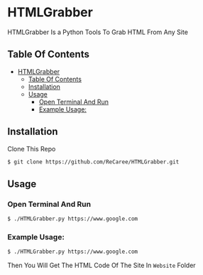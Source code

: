 # HTMLGrabber

HTMLGrabber Is a Python Tools To Grab HTML From Any Site

## Table Of Contents

- [HTMLGrabber](#htmlgrabber)
  - [Table Of Contents](#table-of-contents)
  - [Installation](#installation)
  - [Usage](#usage)
    - [Open Terminal And Run](#open-terminal-and-run)
    - [Example Usage:](#example-usage)

## Installation

Clone This Repo

```bash
$ git clone https://github.com/ReCaree/HTMLGrabber.git
```

## Usage

### Open Terminal And Run

```bash
$ ./HTMLGrabber.py https://www.google.com
```

### Example Usage:

```bash
$ ./HTMLGrabber.py https://www.google.com
```

Then You Will Get The HTML Code Of The Site In `Website` Folder